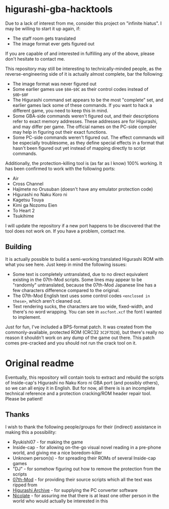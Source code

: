 # higurashi-gba-hacktools

Due to a lack of interest from me, consider this project on "infinite hiatus". I may be willing to start it up again, if:
* The staff room gets translated
* The image format ever gets figured out

If you are capable of and interested in fulfilling any of the above, please don't hesitate to contact me.

This repository may still be interesting to technically-minded people, as the reverse-engineering side of it is actually almost complete, bar the following:
* The image format was never figured out
* Some earlier games use `$0A`-`$0C` as their control codes instead of `$0D`-`$0F`
* The Higurashi command set appears to be the most "complete" set, and earlier games lack some of these commands. If you want to hack a different game, you need to keep this in mind.
* Some GBA-side commands weren't figured out, and their descriptions refer to exact memory addresses. These addresses are for Higurashi, and may differ per game. The official names on the PC-side compiler may help in figuring out their exact functions.
* Some PC-side commands weren't figured out. The effect commands will be especially troublesome, as they define special effects in a format that hasn't been figured out yet instead of mapping directly to script commands.

Additionally, the protection-killing tool is (as far as I know) 100% working. It has been confirmed to work with the following ports:
* Air
* Cross Channel
* Hajimete no Orusuban (doesn't have any emulator protection code)
* Higurashi no Naku Koro ni
* Kagetsu Touya
* Kimi ga Nozomu Eien
* To Heart 2
* Tsukihime

I will update the repository if a new port happens to be discovered that the tool does not work on. If you have a problem, contact me.

## Building

It is actually possible to build a semi-working translated Higurashi ROM with what you see here. Just keep in mind the following issues:
* Some text is completely untranslated, due to no direct equivalent existing in the 07th-Mod scripts. Some lines may appear to be "randomly" untranslated, because the 07th-Mod Japanese line has a few characters difference compared to the original.
* The 07th-Mod English text uses some control codes `<enclosed in these>`, which aren't cleaned out.
* Text rendering sucks, the characters are too wide, fixed-width, and there's no word wrapping. You can see in `ascfont.xcf` the font I wanted to implement.

Just for fun, I've included a BPS-format patch. It was created from the commonly-available, protected ROM (CRC32 `3C2F7D28`), but there's really no reason it shouldn't work on any dump of the game out there. This patch comes pre-cracked and you should not run the crack tool on it.

# Original readme

Eventually, this repository will contain tools to extract and rebuild the scripts of Inside-cap's Higurashi no Naku Koro ni GBA port (and possibly others), so we can all enjoy it in English. But for now, all there is is an incomplete technical reference and a protection cracking/ROM header repair tool. Please be patient!

## Thanks

I wish to thank the following people/groups for their (indirect) assistance in making this a possibility:
* Ryukishi07 - for making the game
* Inside-cap - for allowing on-the-go visual novel reading in a pre-phone world, and giving me a nice boredom-killer
* Unknown person(s) - for spreading their ROMs of several Inside-cap games
* "DJ" - for somehow figuring out how to remove the protection from the scripts
* [07th-Mod](https://07th-mod.com/) - for providing their source scripts which all the text was ripped from
* [Higurashi Archive](https://twitter.com/FurudeJinja) - for supplying the PC converter software
* [Nicolate](https://twitter.com/NicoIate) - for assuring me that there is at least one other person in the world who would actually be interested in this